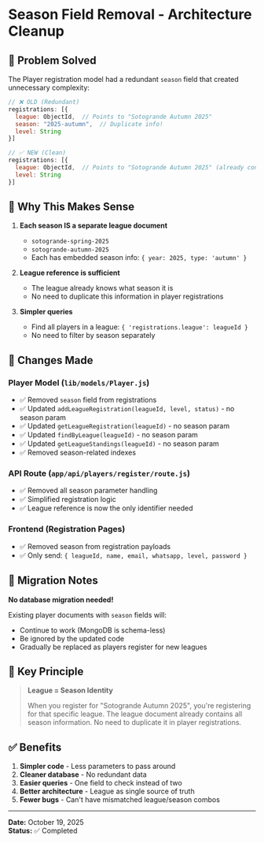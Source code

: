 # Season Field Removal - Architecture Cleanup

## 🎯 Problem Solved

The Player registration model had a redundant `season` field that created unnecessary complexity:

```javascript
// ❌ OLD (Redundant)
registrations: [{
  league: ObjectId,  // Points to "Sotogrande Autumn 2025"
  season: "2025-autumn",  // Duplicate info!
  level: String
}]
```

```javascript
// ✅ NEW (Clean)
registrations: [{
  league: ObjectId,  // Points to "Sotogrande Autumn 2025" (already contains season info)
  level: String
}]
```

## 📐 Why This Makes Sense

1. **Each season IS a separate league document**
   - `sotogrande-spring-2025`
   - `sotogrande-autumn-2025`
   - Each has embedded season info: `{ year: 2025, type: 'autumn' }`

2. **League reference is sufficient**
   - The league already knows what season it is
   - No need to duplicate this information in player registrations

3. **Simpler queries**
   - Find all players in a league: `{ 'registrations.league': leagueId }`
   - No need to filter by season separately

## 🔧 Changes Made

### Player Model (`lib/models/Player.js`)
- ✅ Removed `season` field from registrations
- ✅ Updated `addLeagueRegistration(leagueId, level, status)` - no season param
- ✅ Updated `getLeagueRegistration(leagueId)` - no season param
- ✅ Updated `findByLeague(leagueId)` - no season param
- ✅ Updated `getLeagueStandings(leagueId)` - no season param
- ✅ Removed season-related indexes

### API Route (`app/api/players/register/route.js`)
- ✅ Removed all season parameter handling
- ✅ Simplified registration logic
- ✅ League reference is now the only identifier needed

### Frontend (Registration Pages)
- ✅ Removed season from registration payloads
- ✅ Only send: `{ leagueId, name, email, whatsapp, level, password }`

## 🚀 Migration Notes

**No database migration needed!** 

Existing player documents with `season` fields will:
- Continue to work (MongoDB is schema-less)
- Be ignored by the updated code
- Gradually be replaced as players register for new leagues

## 📝 Key Principle

> **League = Season Identity**
> 
> When you register for "Sotogrande Autumn 2025", you're registering for that specific league.
> The league document already contains all season information.
> No need to duplicate it in player registrations.

## ✅ Benefits

1. **Simpler code** - Less parameters to pass around
2. **Cleaner database** - No redundant data
3. **Easier queries** - One field to check instead of two
4. **Better architecture** - League as single source of truth
5. **Fewer bugs** - Can't have mismatched league/season combos

---

**Date:** October 19, 2025  
**Status:** ✅ Completed
